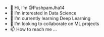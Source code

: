 - 👋 Hi, I’m @PushpamJha14
- 👀 I’m interested in Data Science
- 🌱 I’m currently learning Deep Learning
- 💞️ I’m looking to collaborate on ML projects
- 📫 How to reach me ...

<!---
PushpamJha14/PushpamJha14 is a ✨ special ✨ repository because its `README.md` (this file) appears on your GitHub profile.
You can click the Preview link to take a look at your changes.
--->
